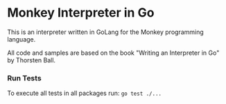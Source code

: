 # Monkey Interpreter in Go
This is an interpreter written in GoLang for the Monkey programming language. 

All code and samples are based on the book "Writing an Interpreter in Go" by Thorsten Ball.  

### Run Tests
To execute all tests in all packages run: `go test ./...`